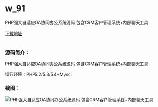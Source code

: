 # w_91
PHP强大自适应OA协同办公系统源码 包含CRM客户管理系统+内部聊天工具
<br/></br>
[下载地址](https://www.uuid2.com/91.html "下载地址")
<br/></br>
<h3>源码简介：</h3>
<p>PHP强大自适应OA协同办公系统源码 包含CRM客户管理系统+内部聊天工具<p>
<p>运行环境：PHP5.2/5.3/5.4+Mysql<p>
<h3>截图：</h3>
<img src="https://www.uuid2.com/wp-content/uploads/img/202105/92b2839750.jpg" alt="PHP强大自适应OA协同办公系统源码 包含CRM客户管理系统+内部聊天工具">
